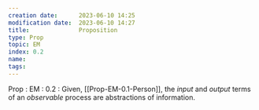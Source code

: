 ```yaml
---
creation date:		2023-06-10 14:25
modification date:	2023-06-10 14:27
title: 				Proposition
type: Prop
topic: EM
index: 0.2
name: 
tags: 
---
```

Prop : EM : 0.2 : Given, [[Prop-EM-0.1-Person]], the $input$ and $output$ terms of an $observable$ process are abstractions of information.